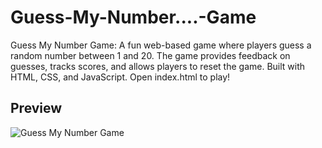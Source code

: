 # Guess-My-Number....-Game
Guess My Number Game: A fun web-based game where players guess a random number between 1 and 20. The game provides feedback on guesses, tracks scores, and allows players to reset the game. Built with HTML, CSS, and JavaScript. Open index.html to play!
## Preview

![Guess My Number Game](images/guessnumber.png)

